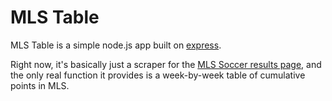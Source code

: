 MLS Table
=========

MLS Table is a simple node.js app built on [express](https://github.com/visionmedia/express).

Right now, it's basically just a scraper for the [MLS Soccer results page](http://www.mlssoccer.com/results), and the only real function it provides is a week-by-week table of cumulative points in MLS.

